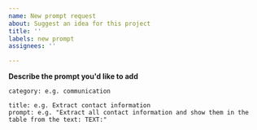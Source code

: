 ```yaml
---
name: New prompt request
about: Suggest an idea for this project
title: ''
labels: new prompt
assignees: ''

---
```


**Describe the prompt you'd like to add**

```
category: e.g. communication
```

```
title: e.g. Extract contact information
prompt: e.g. "Extract all contact information and show them in the table from the text: TEXT:"
```
